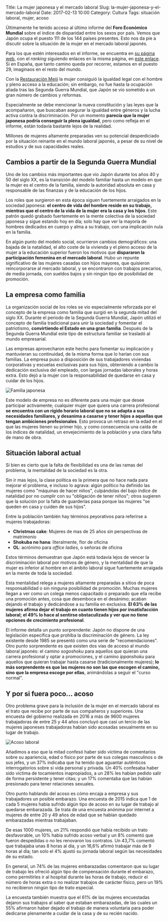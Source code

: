 Title: La mujer japonesa y el mercado laboral
Slug: la-mujer-japonesa-y-el-mercado-laboral
Date: 2017-02-13 10:00
Category: Cultura
Tags: situación laboral, mujer, acoso



Últimamente he tenido acceso al último informe del **Foro Económico Mundial** sobre el índice de disparidad entre los sexos por país. Vemos que Japón ocupa el puesto 111 de los 144 países presentes. Esto nos da pie a discutir sobre la situación de la mujer en el mercado laboral japonés.

Para los que estén interesados en el informe, se encuentra en [su página web](https://www.weforum.org/reports/the-global-gender-gap-report-2016), con el *ranking* siguiendo enlaces en la misma página, en [este enlace](http://reports.weforum.org/global-gender-gap-report-2016/rankings/). Si en España, que tanto camino queda por recorrer, estamos en el puesto 29, imaginaos en el resto del mundo.

Con la [Restauración Meiji](https://es.wikipedia.org/wiki/Restauraci%C3%B3n_Meiji) la mujer consiguió la igualdad legal con el hombre y pleno acceso a la educación; sin embargo, no fue hasta la ocupación aliada tras las Segunda Guerra Mundial, que Japón se vio sometido a un gran número de cambios y reformas.

Especialmente se debe mencionar la nueva constitución y las leyes que la acompañaron, que buscaban asegurar la igualdad entre géneros y la lucha activa contra la discriminación. Por un momento **parecía que la mujer japonesa podría conseguir la plena igualdad**, pero como refleja en el informe, están todavía bastante lejos de la realidad.

Millones de mujeres altamente preparadas ven su potencial desperdiciado por la situación reinante en el mundo laboral japonés, a pesar de su nivel de estudios y de sus capacidades reales.

## Cambios a partir de la Segunda Guerra Mundial

Uno de los cambios más importantes que vio Japón durante los años 40 y 50 del siglo XX, es la transición del modelo familiar hasta un modelo en que la mujer es el centro de la familia, siendo la autoridad absoluta en casa y responsable de las finanzas y de la educación de los hijos.

Los roles que surgieron en esta época siguen fuertemente arraigados en la sociedad japonesa: **el centro de vida del hombre reside en su trabajo, mientras que el centro de la vida de la mujer era la casa y los hijos**. Este patrón quedó grabado fuertemente en la mente colectiva de la sociedad japonesa y sigue estando hoy en día; solo hay que ver la mayoría de hombres dedicados en cuerpo y alma a su trabajo, con una implicación nula en la familia.

En algún punto del modelo social, ocurrieron cambios demográficos: una bajada de la natalidad, el alto coste de la vivienda y el pleno acceso de la mujer a la educación superior fueron los motivos que **dispararon la participación femenina en el mercado laboral**. Hubo un repunte significativo de las mujeres casadas con hijos mayores, que quisieron reincorporarse al mercado laboral, y se encontraron con trabajos precarios, de media jornada, con sueldos bajos y sin ningún tipo de posibilidad de promoción.

## La empresa como familia

La organización social de los roles se vio especialmente reforzada por el concepto de la empresa como familia que surgió en la segunda mitad del siglo XX. Durante el periodo de la Segunda Guerra Mundial, Japón utilizó el concepto de familia tradicional para unir la sociedad y fomentar el patriotismo, **convirtiendo el Estado en una gran familia**. Después de la Segunda Guerra Mundial este tipo de estructura familiar se trasladó al mundo empresarial.

Las empresas aprovecharon este hecho para fomentar su implicación y mantuvieran su continuidad, de la misma forma que lo harían con sus familias. La empresa puso a disposición de sus trabajadores viviendas corporativas y escuelas exclusivas para sus hijos, obteniendo a cambio la dedicación exclusiva del empleado, con largas jornadas laborales y horas extra. Esto dejó a la mujer con la responsabilidad de quedarse en casa y cuidar de los hijos.

![Familia japonesa]({static}/images/familia_japonesa.jpg)

Este modelo de empresa no es diferente para una mujer que desee participar activamente; cualquier mujer que quiera una carrera profesional **se encuentra con un rígido horario laboral que no se adapta a sus necesidades familiares, y desanima a casarse y tener hijos a aquellas que tengan ambiciones profesionales**. Esto provoca un retraso en la edad en el que las mujeres tienen su primer hijo, y como consecuencia una caída de los índices de natalidad, un envejecimiento de la población y una clara falta de mano de obra.

## Situación laboral actual

Si bien es cierto que la falta de flexibilidad es una de las ramas del problema, la mentalidad de la sociedad es la otra.

Sin ir mas lejos, la clase política es la primera que no hace nada para mejorar el problema, e incluso lo agrava: algún político ha definido las mujeres como "máquinas de hacer niños", culpándolas del bajo índice de natalidad por no cumplir con su "obligación de tener niños"; otros sugieren que la solución por la falta de guarderías pasa porque las mujeres "se queden en casa y cuiden de sus hijos".

Entre la población también hay términos peyorativos para referirse a mujeres trabajadoras:

* **Christmas cake**: Mujeres de mas de 25 años sin perspectivas de matrimonio
* **Shokuba no hana**: literalmente, flor de oficina
* **OL**: acrónimo para *office ladies*, o señoras de oficina

Estos términos demuestran que Japón está todavía lejos de vencer la discriminación laboral por motivos de género, y la mentalidad de que la mujer es inferior al hombre en el ámbito laboral sigue fuertemente arraigada en la mente de toda la sociedad.

Esta mentalidad relega a mujeres altamente preparadas a sitios de poca responsabilidad o sin ninguna posibilidad de promoción. Muchas mujeres llegan a ver como un colega menos capacitado o preparado que ella recibe una promoción antes, cosa que desemboca en el desánimo; acaban dejando el trabajo y dedicándose a su familia en exclusiva. **El 63% de las mujeres afirma dejar el trabajo en cuanto tienen hijos por insatisfacción laboral; el 49% lo hace al sentirse obstaculizada y ver que no tiene opciones de crecimiento profesional**.

El informe detalla un punto sorprendente: Japón no dispone de una legislación específica que prohíba la discriminación de género. La ley existente desde 1985 se presentó como una serie de "recomendaciones". Otro punto sorprendente es que existen dos vías de acceso al mundo laboral japonés: el camino *sogoshoku* para aquellos que quieran una carrera profesional y optar a promociones, y el camino *ippanshoku* para aquellos que quieran trabajar hasta casarse (tradicionalmente mujeres); **lo más sorprendente es que las mujeres no son las que escogen el camino, sino que la empresa escoge por ellas**, animándolas a seguir el "curso normal".

## Y por si fuera poco... acoso

Otro problema grave para la inclusión de la mujer en el mercado laboral es el trato que recibe por parte de sus compañeros y superiores. Una encuesta del gobierno realizada en 2016 a más de 9600 mujeres trabajadoras de entre 25 y 44 años concluyó que casi un tercio de las mujeres japoneses trabajadoras habían sido acosadas sexualmente en su lugar de trabajo.

![Acoso laboral]({static}/images/acoso_laboral.jpg)

Añadimos a eso que la mitad confesó haber sido víctima de comentarios sobre su apariencia, edad o físico por parte de sus colegas masculinos o de sus jefes, y un 37% indicaba que ha tenido que aguantar auténticos interrogatorios sobre si vida personal y privada. Un 40% confesaba haber sido víctima de tocamientos inapropiados, a un 28% les habían pedido salir de forma persistente y tener citas; y un 17% comentaba que las habían  presionado para tener relaciones sexuales. 

Otro punto hablando del acoso es cómo encaja a empresa y sus trabajadores un posible embarazo. Una encuesta de 2015 indica que 1 de cada 5 mujeres había sufrido algún tipo de acoso en su lugar de trabajo al quedarse embarazada. Se trata de una encuesta anónima por internet a mujeres de entre 20 y 49 años de edad que se habían quedado embarazadas mientras trabajaban.

De esas 1000 mujeres, un 21% respondió que había recibido un trato desfavorable, un 10% había sufrido acoso verbal y un 8% comentó que fueron despedidas o no les renovaron los contratos. Un 43,7% comentó que trabajaba unas 8 horas al día, y un 16,6% afirmó trabajar más de 9 horas al día; tan solo el 4% ajustó su jornada laboral según las necesidades de su estado.

En general, un 74% de las mujeres embarazadas comentaron que su lugar de trabajo les ofreció algún tipo de compensación durante el embarazo, como permitirles ir al hospital durante las horas de trabajo, reducir el número de horas extra o no realizar trabajos de carácter físico, pero un 19% no recibieron ningún tipo de trato especial.

La encuesta también muestra que el 61% de las mujeres encuestadas dejaron sus trabajos al saber que estaban embarazadas, de las cuales un 55% afirmaron haber dejado el trabajo de manera voluntaria para poder dedicarse plenamente a cuidar de la casa y de su recién nacido.

